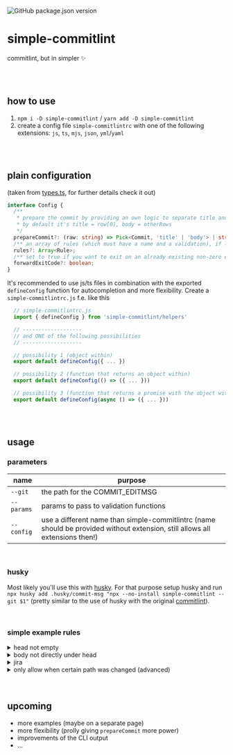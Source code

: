 ![GitHub package.json version](https://img.shields.io/github/package-json/v/steve-py96/ahocon?style=flat-square&color=000000)

# simple-commitlint

commitlint, but in simpler ✨

<br />
<br />

## how to use

1. `npm i -D simple-commitlint` / `yarn add -D simple-commitlint`
2. create a config file `simple-commitlintrc` with one of the following extensions: `js`, `ts`, `mjs`, `json`, `yml`/`yaml`

<br />
<br />

## plain configuration

(taken from [types.ts](./src/types.ts), for further details check it out)

```ts
interface Config {
  /**
   * prepare the commit by providing an own logic to separate title and body (return a string if it's an invalid commit to prepare)
   * by default it's title = row[0], body = otherRows
   */
  prepareCommit?: (raw: string) => Pick<Commit, 'title' | 'body'> | string;
  /** an array of rules (which must have a name and a validation), if left empty the linter exits with code 0 */
  rules?: Array<Rule>;
  /** set to true if you want to exit on an already existing non-zero exit code (it's simply forwarded) */
  forwardExitCode?: boolean;
}
```

It's recommended to use js/ts files in combination with the exported `defineConfig` function for autocompletion and more flexibility.
Create a `simple-commitlintrc.js` f.e. like this

```js
  // simple-commitlintrc.js
  import { defineConfig } from 'simple-commitlint/helpers'

  // -------------------
  // and ONE of the following possibilities
  // -------------------

  // possibility 1 (object within)
  export default defineConfig({ ... })

  // possibility 2 (function that returns an object within)
  export default defineConfig(() => ({ ... }))

  // possibility 3 (function that returns a promise with the object within)
  export default defineConfig(async () => ({ ... }))
```

<br />
<br />

## usage

### parameters

| name       | purpose                                                                                                                      |
| ---------- | ---------------------------------------------------------------------------------------------------------------------------- |
| `--git`    | the path for the COMMIT_EDITMSG                                                                                              |
| `--params` | params to pass to validation functions                                                                                       |
| `--config` | use a different name than simple-commitlintrc (name should be provided without extension, still allows all extensions then!) |

<br />

### husky

Most likely you'll use this with [husky](https://github.com/typicode/husky). For that purpose setup husky and run `npx husky add .husky/commit-msg "npx --no-install simple-commitlint --git $1"` (pretty similar to the use of husky with the original [commitlint](https://github.com/conventional-changelog/commitlint/)).

<br />

### simple example rules

<details>
  <summary> head not empty </summary>

```js
defineConfig({
  rules: [
    {
      name: 'head-not-empty',
      valid({ title }) {
        return title.length > 0;
      },
    },
  ],
});
```

</details>

<details>
  <summary> body not directly under head </summary>

```js
defineConfig({
  rules: [
    {
      name: 'body-not-directly-under-head',
      valid({ body }) {
        return body.split('\n')[0].trim().length === 0;
      },
    },
  ],
});
```

</details>

<details>
  <summary> jira </summary>

```js
defineConfig({
  rules: [
    {
      name: 'jira',
      valid({ title }) {
        return /^[A-Z]+-\d+ ?(?:\/\/?|:) ?[^\/ ].*$/.test(title);
      },
    },
  ],
});
```

</details>

<details>
  <summary> only allow when certain path was changed (advanced) </summary>

(required to add params, example within `.husky/commit-msg`)

```sh
  npx simple-commitlint --git $1 --params "$(git diff --name-only)"
```

```js
defineConfig({
  rules: [
    {
      name: 'special-case',
      valid({ title, cli }) {
        if (cli.split('\n').some((path) => path.endsWith('fileABC.ts')))
          return /someSpecialTest/.test(title);

        return /defaultTest/.test(title);
      },
    },
  ],
});
```

</details>

<br />
<br />

## upcoming

- more examples (maybe on a separate page)
- more flexibility (prolly giving `prepareCommit` more power)
- improvements of the CLI output
- ...
